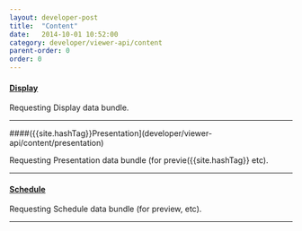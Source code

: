 ```yaml
---
layout: developer-post
title:  "Content"
date:   2014-10-01 10:52:00
category: developer/viewer-api/content
parent-order: 0
order: 0
---
```


#### [Display]({{site.hashTag}}developer/viewer-api/content/display)

Requesting Display data bundle.

***

####({{site.hashTag}}Presentation](developer/viewer-api/content/presentation)

Requesting Presentation data bundle (for previe({{site.hashTag}} etc).

***

#### [Schedule](developer/viewer-api/content/schedule)

Requesting Schedule data bundle (for preview, etc).

***

